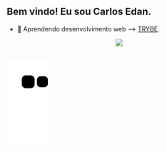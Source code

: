 ## Bem vindo! Eu sou Carlos Edan. 

- 🌱 Aprendendo desenvolvimento web --> [TRYBE](https://www.betrybe.com).

<div align="center">
  <a href="https://github.com/CarlosEdan">
  <img height="180em" src="https://github-readme-stats.vercel.app/api?username=CarlosEdan&show_icons=true&theme=dracula&include_all_commits=true&count_private=true"/>
  
</div>
  
  ##
 
  ![Snake animation](https://github.com/rafaballerini/rafaballerini/blob/output/github-contribution-grid-snake.svg)
 
</div>
